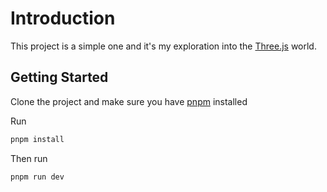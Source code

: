 # Introduction

This project is a simple one and it's my exploration into the [Three.js](https://threejs.org) world.

## Getting Started

Clone the project and make sure you have [pnpm](https://pnpm.io) installed

Run

   ```bash
   pnpm install
   ```

Then run

 ```bash
 pnpm run dev
```
